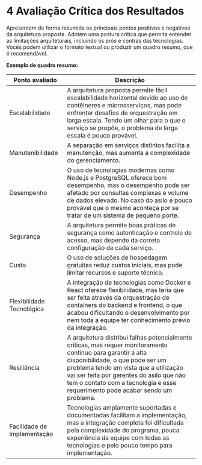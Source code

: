 # 4 Avaliação Crítica dos Resultados

Apresentem de forma resumida os principais pontos positivos e negativos da arquitetura proposta. Adotem uma postura crítica que permita entender as limitações arquiteturais, incluindo os prós e contras das tecnologias. Vocês podem utilizar o formato textual ou produzir um quadro resumo, que é recomendável.

**Exemplo de quadro resumo:**

| Ponto avaliado    | Descrição                   |
|-------------------|-----------------------------|
| Escalabilidade | A arquitetura proposta permite fácil escalabilidade horizontal devido ao uso de contêineres e microsserviços, mas pode enfrentar desafios de orquestração em larga escala. Tendo um olhar para o que o serviço se propõe, o problema de larga escala é pouco provável. |
| Manutenibilidade | A separação em serviços distintos facilita a manutenção, mas aumenta a complexidade do gerenciamento.                         |
| Desempenho | O uso de tecnologias modernas como Node.js e PostgreSQL oferece bom desempenho, mas o desempenho pode ser afetado por consultas complexas e volume de dados elevado. No caso do asilo é pouco provável que o mesmo aconteça por se tratar de um sistema de pequeno porte.                      |
| Segurança               | A arquitetura permite boas práticas de segurança como autenticação e controle de acesso, mas depende da correta configuração de cada serviço.                       |
| Custo              | O uso de soluções de hospedagem gratuitas reduz custos iniciais, mas pode limitar recursos e suporte técnico.                       |
| Flexibilidade Tecnológica               | A integração de tecnologias como Docker e React oferece flexibilidade, mas teria que ser feita através da orquestração de containers do backend e frontend, o que acabou dificultando o desenvolvimento por nem toda a equipe ter conhecimento prévio da integração.                     |
| Resiliência              | A arquitetura distribui falhas potencialmente críticas, mas requer monitoramento contínuo para garantir a alta disponibilidade, o que pode ser um problema tendo em vista que a utilização vai ser feita por gerentes do asilo que não tem o contato com a tecnologia e esse requerimento pode acabar sendo um problema.                        |
| Facilidade de Implementação              |Tecnologias amplamente suportadas e documentadas facilitam a implementação, mas a integração completa foi dificultada pela complexidade do programa, pouca experiência da equipe com todas as tecnologias e pelo pouco tempo para implementação.                       |

